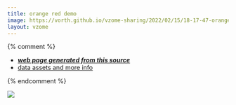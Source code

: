 ```yaml
---
title: orange red demo
image: https://vorth.github.io/vzome-sharing/2022/02/15/18-17-47-orange-red-demo/orange-red-demo.png
layout: vzome
---
```


{% comment %}
 - [***web page generated from this source***][post]
 - [data assets and more info][github]

[post]: <https://vorth.github.io/vzome-sharing/2022/02/15/orange-red-demo-18-17-47.html>
[github]: <https://github.com/vorth/vzome-sharing/tree/main/2022/02/15/18-17-47-orange-red-demo/>
{% endcomment %}

<vzome-viewer style="width: 100%; height: 65vh;"
       src="https://vorth.github.io/vzome-sharing/2022/02/15/18-17-47-orange-red-demo/orange-red-demo.vZome" >
  <img src="https://vorth.github.io/vzome-sharing/2022/02/15/18-17-47-orange-red-demo/orange-red-demo.png" />
</vzome-viewer>